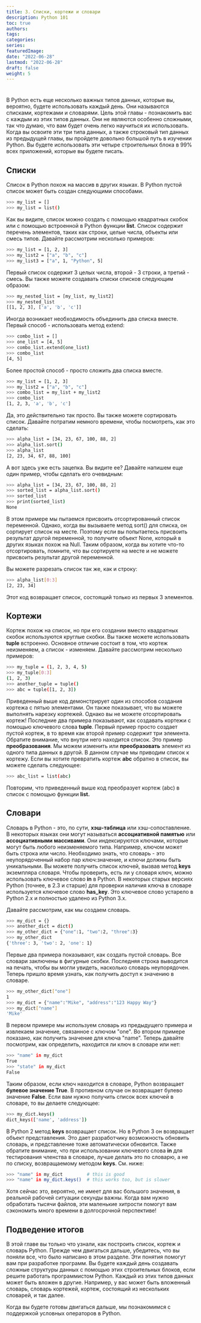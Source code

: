 ```yaml
---
title: 3. Списки, кортежи и словари
description: Python 101
toc: true
authors:
tags:
categories:
series:
featuredImage:
date: "2022-06-28"
lastmod: "2022-06-28"
draft: false
weight: 5
---
```


# 

В Python есть еще несколько важных типов данных, которые вы, вероятно, будете использовать каждый день. Они называются списками, кортежами и словарями. Цель этой главы - познакомить вас с каждым из этих типов данных. Они не являются особенно сложными, так что думаю, что вам будет очень легко научиться их использовать. Когда вы освоите эти три типа данных, а также строковый тип данных из предыдущей главы, вы пройдете довольно большой путь в изучении Python. Вы будете использовать эти четыре строительных блока в 99% всех приложений, которые вы будете писать.

## Списки

Список в Python похож на массив в других языках. В Python пустой список может быть создан следующими способами.

```sh
>>> my_list = []
>>> my_list = list()
```
Как вы видите, список можно создать с помощью квадратных скобок или с помощью встроенной в Python функции **list**. Список содержит перечень элементов, таких как строки, целые числа, объекты или смесь типов. Давайте рассмотрим несколько примеров:

```sh
>>> my_list = [1, 2, 3]
>>> my_list2 = ["a", "b", "c"]
>>> my_list3 = ["a", 1, "Python", 5]
```
Первый список содержит 3 целых числа, второй - 3 строки, а третий - смесь. Вы также можете создавать списки списков следующим образом:

```sh
>>> my_nested_list = [my_list, my_list2]
>>> my_nested_list
[[1, 2, 3], ['a', 'b', 'c']]
```
Иногда возникает необходимость объединить два списка вместе. Первый способ - использовать метод extend:

```sh
>>> combo_list = []
>>> one_list = [4, 5]
>>> combo_list.extend(one_list)
>>> combo_list
[4, 5]
```

Более простой способ - просто сложить два списка вместе.

```sh
>>> my_list = [1, 2, 3]
>>> my_list2 = ["a", "b", "c"]
>>> combo_list = my_list + my_list2
>>> combo_list
[1, 2, 3, 'a', 'b', 'c']
```
Да, это действительно так просто. Вы также можете сортировать список. Давайте потратим немного времени, чтобы посмотреть, как это сделать:

```sh
>>> alpha_list = [34, 23, 67, 100, 88, 2]
>>> alpha_list.sort()
>>> alpha_list
[2, 23, 34, 67, 88, 100]
```
А вот здесь уже есть зацепка. Вы видите ее? Давайте напишем еще один пример, чтобы сделать его очевидным:

```sh
>>> alpha_list = [34, 23, 67, 100, 88, 2]
>>> sorted_list = alpha_list.sort()
>>> sorted_list
>>> print(sorted_list)
None
```
В этом примере мы пытаемся присвоить отсортированный список переменной. Однако, когда вы вызываете метод sort() для списка, он сортирует список на месте. Поэтому если вы попытаетесь присвоить результат другой переменной, то получите объект None, который в других языках похож на Null. Таким образом, когда вы хотите что-то отсортировать, помните, что вы сортируете на месте и не можете присвоить результат другой переменной.

Вы можете разрезать список так же, как и строку:

```sh
>>> alpha_list[0:3]
[2, 23, 34]
```
Этот код возвращает список, состоящий только из первых 3 элементов.

## Кортежи

Кортеж похож на список, но при его создании вместо квадратных скобок используются круглые скобки. Вы также можете использовать **tuple** встроенно. Основное отличие состоит в том, что кортеж неизменяем, а список - изменяем. Давайте рассмотрим несколько примеров:

```sh
>>> my_tuple = (1, 2, 3, 4, 5)
>>> my_tuple[0:3]
(1, 2, 3)
>>> another_tuple = tuple()
>>> abc = tuple([1, 2, 3])
```
Приведенный выше код демонстрирует один из способов создания кортежа с пятью элементами. Он также показывает, что вы можете выполнять нарезку кортежей. Однако вы не можете отсортировать кортеж! Последние два примера показывают, как создавать кортежи с помощью ключевого слова **tuple**. Первый пример просто создает пустой кортеж, в то время как второй пример содержит три элемента. Обратите внимание, что внутри него находится список. Это пример **преобразования**. Мы можем изменить или **преобразовать** элемент из одного типа данных в другой. В данном случае мы приводим список к кортежу. Если вы хотите превратить кортеж **abc** обратно в список, вы можете сделать следующее:

```sh
>>> abc_list = list(abc)
```
Повторим, что приведенный выше код преобразует кортеж (abc) в список с помощью функции **list.**

## Словари

Словарь в Python - это, по сути, **хэш-таблица** или хэш-сопоставление. В некоторых языках они могут называться **ассоциативной памятью** или **ассоциативными массивами**. Они индексируются ключами, которые могут быть любого неизменяемого типа. Например, ключом может быть строка или число. Необходимо знать, что словарь - это неупорядоченный набор пар ключ:значение, и ключи должны быть уникальными. Вы можете получить список ключей, вызвав метод **keys** экземпляра словаря. Чтобы проверить, есть ли у словаря ключ, можно использовать ключевое слово **in** в Python. В некоторых старых версиях Python (точнее, в 2.3 и старше) для проверки наличия ключа в словаре используется ключевое слово **has_key**. Это ключевое слово устарело в Python 2.x и полностью удалено из Python 3.x.

Давайте рассмотрим, как мы создаем словарь.

```sh
>>> my_dict = {}
>>> another_dict = dict()
>>> my_other_dict = {"one":1, "two":2, "three":3}
>>> my_other_dict
{'three': 3, 'two': 2, 'one': 1}
```
Первые два примера показывают, как создать пустой словарь. Все словари заключены в фигурные скобки. Последняя строка выводится на печать, чтобы вы могли увидеть, насколько словарь неупорядочен. Теперь пришло время узнать, как получить доступ к значению в словаре.

```sh
>>> my_other_dict["one"]
1
>>> my_dict = {"name":"Mike", "address":"123 Happy Way"}
>>> my_dict["name"]
'Mike'
```
В первом примере мы используем словарь из предыдущего примера и извлекаем значение, связанное с ключом "one". Во втором примере показано, как получить значение для ключа "name". Теперь давайте посмотрим, как определить, находится ли ключ в словаре или нет:

```sh
>>> "name" in my_dict
True
>>> "state" in my_dict
False
```
Таким образом, если ключ находится в словаре, Python возвращает **булевое значение True**. В противном случае он возвращает булево значение **False**. Если вам нужно получить список всех ключей в словаре, то вы делаете следующее:

```sh
>>> my_dict.keys()
dict_keys(['name', 'address'])
```
В Python 2 метод **keys** возвращает список. Но в Python 3 он возвращает объект представления. Это дает разработчику возможность обновить словарь, и представление тоже автоматически обновится. Также обратите внимание, что при использовании ключевого слова **in** для тестирования членства в словаре, лучше делать это по словарю, а не по списку, возвращаемому методом **keys**. См. ниже:

```sh
>>> "name" in my_dict         # this is good
>>> "name" in my_dict.keys()  # this works too, but is slower
```
Хотя сейчас это, вероятно, не имеет для вас большого значения, в реальной рабочей ситуации секунды важны. Когда вам нужно обработать тысячи файлов, эти маленькие хитрости помогут вам сэкономить много времени в долгосрочной перспективе!

## Подведение итогов

В этой главе вы только что узнали, как построить список, кортеж и словарь Python. Прежде чем двигаться дальше, убедитесь, что вы поняли все, что было написано в этом разделе. Эти понятия помогут вам при разработке программ. Вы будете каждый день создавать сложные структуры данных с помощью этих строительных блоков, если решите работать программистом Python. Каждый из этих типов данных может быть вложен в другие. Например, у вас может быть вложенный словарь, словарь кортежей, кортеж, состоящий из нескольких словарей, и так далее.

Когда вы будете готовы двигаться дальше, мы познакомимся с поддержкой условных операторов в Python.
